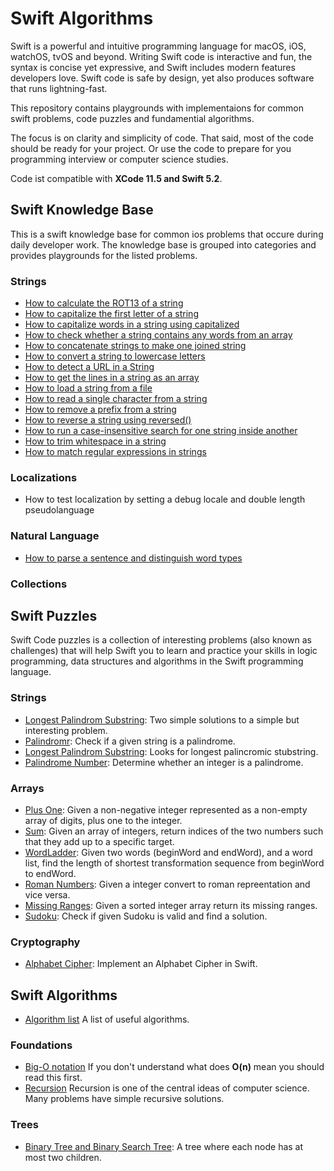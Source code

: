 # Swift Algorithms

Swift is a powerful and intuitive programming language for macOS, iOS, watchOS, tvOS and beyond. Writing Swift code is interactive and fun, the syntax is concise yet expressive, and Swift includes modern features developers love. Swift code is safe by design, yet also produces software that runs lightning-fast.

This repository contains playgrounds with implementaions for common swift problems,  code puzzles and fundamential algorithms.

The focus is on clarity and simplicity of code. That said, most of the code should be ready for your project. Or use the code to prepare for you programming interview or computer science studies. 

Code ist compatible with **XCode 11.5 and Swift 5.2**.


## Swift Knowledge Base

This is a swift knowledge base for common ios problems that occure during daily developer work. The knowledge  base is grouped into categories and provides playgrounds for the listed problems.

### Strings
* [How to calculate the ROT13 of a string](https://gist.github.com/tkausch/8ea253ea424a4a93e4a6a67316dfa741)
* [How to capitalize the first letter of a string](https://gist.github.com/tkausch/6e4b378fedd12edaf5d796e04c37fba2)
* [How to capitalize words in a string using capitalized](https://gist.github.com/tkausch/6a30fcacee01d6e6ba1dd06d53eee02c)
* [How to check whether a string contains any words from an array](https://gist.github.com/tkausch/b22f9d67171584137bffbea30521d36a)
* [How to concatenate strings to make one joined string](https://gist.github.com/tkausch/8113f019363602c2f2531c2710f88a4e)
* [How to convert a string to lowercase letters](https://gist.github.com/tkausch/d3cf6a8be92fca0af390535920efeb4b)
* [How to detect a URL in a String](https://gist.github.com/tkausch/7c5e195b6d88f527ddd9fd46cff9c394)
* [How to get the lines in a string as an array](https://gist.github.com/tkausch/2f3484767ef41a65b400a734a5aabde6)
* [How to load a string from a file](https://gist.github.com/tkausch/29fa0bf14589b36244833861267bf70c)
* [How to read a single character from a string](https://gist.github.com/tkausch/081d619133e95c0bd4ff0f903f44ff83)
* [How to remove a prefix from a string](https://gist.github.com/tkausch/4973a6d149eba24d57cc1051d484946f)
* [How to reverse a string using reversed()](https://gist.github.com/tkausch/00bb12a9973a4a41a04482818848ab29)
* [How to run a case-insensitive search for one string inside another](https://gist.github.com/tkausch/2c3fe33164aaf0bbc0cbe92e3a0bc425)
* [How to trim whitespace in a string](https://gist.github.com/tkausch/3f96daced05a680156db20fbae0a028f)
* [How to match regular expressions in strings](https://www.hackingwithswift.com/articles/108/how-to-use-regular-expressions-in-swift)

### Localizations
* How to test localization by setting a debug locale and double length pseudolanguage

### Natural Language
* [How to parse a sentence and distinguish word types](https://gist.github.com/tkausch/fef57a06c8c0e171b3fdbcf46ef8a6ea)

### Collections


## Swift Puzzles

Swift Code puzzles is a collection of interesting problems (also known as challenges) that will help Swift you to learn and practice your skills in logic programming, data structures and algorithms in the Swift programming language.


### Strings
* [Longest Palindrom Substring](CodePuzzles/LongestPalindromSubstring.playground/Contents.swift): Two simple solutions to a simple but interesting problem.
* [Palindromr](CodePuzzles/Palindrome.playground/Contents.swift): Check if a given string is a palindrome.
* [Longest Palindrom Substring](CodePuzzles/LongestPalindromSubstring.playground/Contents.swift): Looks for longest palincromic stubstring.
* [Palindrome Number](CodePuzzles/PalindromNumber.playground/Contents.swift): Determine whether an integer is a palindrome. 

### Arrays
* [Plus One](CodePuzzles/PlusOne.playground/Contents.swift): Given a non-negative integer represented as a non-empty array of digits, plus one to the integer.
* [Sum](CodePuzzles/Sum.playground/Contents.swift):  Given an array of integers, return indices of the two numbers such that they add up to a specific target.
* [WordLadder](CodePuzzles/WordLadder.playground/Contents.swift):  Given two words (beginWord and endWord), and a word list, find the length of shortest transformation sequence from beginWord to endWord.
* [Roman Numbers](CodePuzzles/RomanIntegers.playground/Contents.swift): Given a integer convert to roman repreentation and vice versa. 
* [Missing Ranges](CodePuzzles/MissingRanges.playground/Contents.swift): Given a sorted integer array return its missing ranges.
* [Sudoku](CodePuzzles/Sudoku.playground.playground/Contents.swift): Check if given Sudoku is valid and find a solution. 

### Cryptography
* [Alphabet Cipher](CodePuzzles/AlphabetCipher.playground/Contents.swift): Implement an Alphabet Cipher in Swift. 


## Swift Algorithms

* [Algorithm list](https://en.wikipedia.org/wiki/List_of_algorithms) A list of useful algorithms.

### Foundations

* [Big-O notation](https://en.wikipedia.org/wiki/Big_O_notation) If you don't understand what does **O(n)** mean you should read this first.
* [Recursion](https://en.wikipedia.org/wiki/Recursion_(computer_science)) Recursion is one of the central ideas of computer science. Many problems have simple recursive solutions. 

### Trees
* [Binary Tree and Binary Search Tree](BasicAlgorithms/BinaryTree.playground/Contents.swift): A tree where each node has at most two children.
